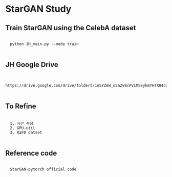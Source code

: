 # StarGAN Study
## Train StarGAN using the CelebA dataset
<pre>
<code>
  python JH_main.py --mode train
</code>
</pre>
## JH Google Drive
<pre>
<code>
  https://drive.google.com/drive/folders/1nSYZeW_oSaZvBcPVLMSEykmYHTX04Juy
</code>
</pre>
## To Refine
<pre>
<code>
  1. 시간 측정
  2. GPU-util
  3. RaFD datset
</code>
</pre>
## Reference code
<pre>
<code>
  StarGAN-pytorch official code
</code>
</pre> 
